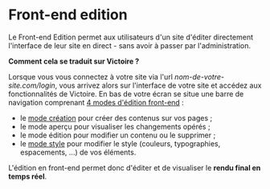 # Front-end edition

Le Front-end Edition permet aux utilisateurs d'un site d'éditer directement l'interface de leur site en direct - sans avoir à passer par l'administration.

**Comment cela se traduit sur Victoire ?**

Lorsque vous vous connectez à votre site via l'url *nom-de-votre-site.com/login*, vous arrivez alors sur l'interface de votre site et accédez aux fonctionnalités de Victoire. 
En bas de votre écran se situe une barre de navigation comprenant [4 modes d'édition front-end](/doc/book/mode-front) : 

- le [mode création](/doc/book/mode-creation) pour créer des contenus sur vos pages ;
- le mode aperçu pour visualiser les changements opérés ;
- le mode édition pour modifier un contenu ou le supprimer ;
- le [mode style](/doc/book/mode-style) pour modifier le style (couleurs, typographies, espacements, ...) de vos éléments.

L'édition en front-end permet donc d'éditer et de visualiser le **rendu final en temps réel**.